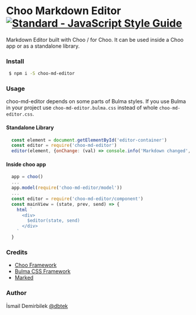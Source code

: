 Choo Markdown Editor [![Standard - JavaScript Style Guide](https://img.shields.io/badge/code%20style-standard-brightgreen.svg)](http://standardjs.com/)
===

Markdown Editor built with Choo / for Choo. It can be used inside a Choo app or as a standalone library.

### Install
```bash
 $ npm i -S choo-md-editor
```

### Usage
choo-md-editor depends on some parts of Bulma styles. If you use Bulma in your project use `choo-md-editor.bulma.css` instead of whole `choo-md-editor.css`.

#### Standalone Library
```js
  const element = document.getElementById('editor-container')
  const editor = require('choo-md-editor')
  editor(element, {onChange: (val) => console.info('Markdown changed', val)})
```

#### Inside choo app
```js
  app = choo()
  ...
  app.model(require('choo-md-editor/model'))
  ...
  const editor = require('choo-md-editor/component')
  const mainView = (state, prev, send) => {
    html `
      <div>
        $editor(state, send)
      </div>
    `
  }
```

### Credits
 - [Choo Framework](https://github.com/yoshuawuyts/choo)
 - [Bulma CSS Framework](http://bulma.io)
 - [Marked](https://github.com/chjj/marked)

### Author
İsmail Demirbilek [@dbtek](https://twitter.com/dbtek)
